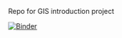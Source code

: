 Repo for GIS introduction project

[![Binder](https://mybinder.org/badge_logo.svg)](https://mybinder.org/v2/gh/jessicaprevost002/GIS_intro/HEAD)

